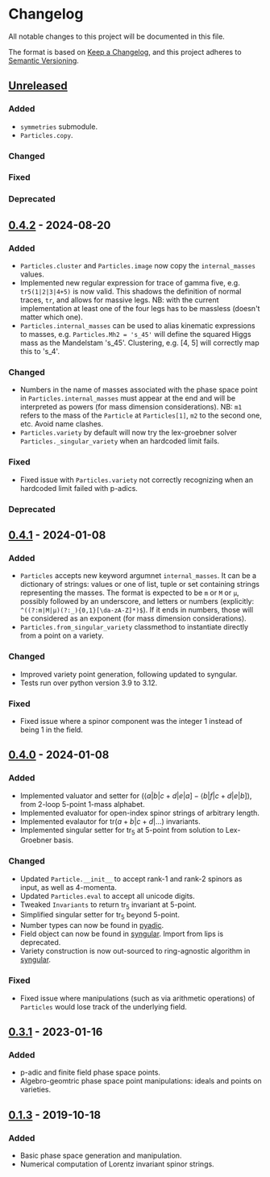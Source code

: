 # Changelog

All notable changes to this project will be documented in this file.

The format is based on [Keep a Changelog](https://keepachangelog.com/en/1.0.0/),
and this project adheres to [Semantic Versioning](https://semver.org/spec/v2.0.0.html).

## [Unreleased]

### Added

- `symmetries` submodule.
- `Particles.copy`.

### Changed

### Fixed

### Deprecated

## [0.4.2] - 2024-08-20

### Added

- `Particles.cluster` and `Particles.image` now copy the `internal_masses` values.
- Implemented new regular expression for trace of gamma five, e.g. `tr5(1|2|3|4+5)` is now valid. This shadows the definition of normal traces, `tr`, and allows for massive legs. NB: with the current implementation at least one of the four legs has to be massless (doesn't matter which one).
- `Particles.internal_masses` can be used to alias kinematic expressions to masses, e.g. `Particles.Mh2 = 's_45'` will define the squared Higgs mass as the Mandelstam 's_45'. Clustering, e.g. [4, 5] will correctly map this to 's_4'.

### Changed

- Numbers in the name of masses associated with the phase space point in `Particles.internal_masses` must appear at the end and will be interpreted as powers (for mass dimension considerations). NB: `m1` refers to the mass of the `Particle` at `Particles[1]`, `m2` to the second one, etc. Avoid name clashes.
- `Particles.variety` by default will now try the lex-groebner solver `Particles._singular_variety` when an hardcoded limit fails.

### Fixed

- Fixed issue with `Particles.variety` not correctly recognizing when an hardcoded limit failed with p-adics.

### Deprecated


## [0.4.1] - 2024-01-08

### Added

- `Particles` accepts new keyword argumnet `internal_masses`. It can be a dictionary of strings: values or one of list, tuple or set containing strings representing the masses. The format is expected to be `m` or `M` or `μ`, possibly followed by an underscore, and letters or numbers (explicitly: `^((?:m|M|μ)(?:_){0,1}[\da-zA-Z]*)$`). If it ends in numbers, those will be considered as an exponent (for mass dimension considerations).
- `Particles.from_singular_variety` classmethod to instantiate directly from a point on a variety.

### Changed

- Improved variety point generation, following updated to syngular.
- Tests run over python version 3.9 to 3.12.

### Fixed

- Fixed issue where a spinor component was the integer 1 instead of being 1 in the field.


## [0.4.0] - 2024-01-08

### Added

- Implemented valuator and setter for $(⟨a|b|c+d|e|a]-⟨b|f|c+d|e|b])$, from 2-loop 5-point 1-mass alphabet.
- Implemented evaluator for open-index spinor strings of arbitrary length.
- Implemented evalautor for $\text{tr}(a+b|c+d|\dots)$ invariants.
- Implemented singular setter for $\text{tr}_5$ at 5-point from solution to Lex-Groebner basis.

### Changed

- Updated `Particle.__init__` to accept rank-1 and rank-2 spinors as input, as well as 4-momenta.
- Updated `Particles.eval` to accept all unicode digits.
- Tweaked `Invariants` to return $\text{tr}_5$ invariant at 5-point.
- Simplified singular setter for $\text{tr}_5$ beyond 5-point.
- Number types can now be found in [pyadic](https://github.com/GDeLaurentis/pyadic).
- Field object can now be found in [syngular](https://github.com/GDeLaurentis/syngular). Import from lips is deprecated.
- Variety construction is now out-sourced to ring-agnostic algorithm in [syngular](https://github.com/GDeLaurentis/syngular).

### Fixed

- Fixed issue where manipulations (such as via arithmetic operations) of `Particles` would lose track of the underlying field.


## [0.3.1] - 2023-01-16

### Added

- p-adic and finite field phase space points.
- Algebro-geomtric phase space point manipulations: ideals and points on varieties.


## [0.1.3] - 2019-10-18

### Added

- Basic phase space generation and manipulation.
- Numerical computation of Lorentz invariant spinor strings.


[unreleased]: https://github.com/GDeLaurentis/lips/compare/v0.4.2...HEAD
[0.4.2]: https://github.com/GDeLaurentis/lips/compare/v0.4.1...v0.4.2
[0.4.1]: https://github.com/GDeLaurentis/lips/compare/v0.4.0...v0.4.1
[0.4.0]: https://github.com/GDeLaurentis/lips/compare/v0.3.1...v0.4.0
[0.3.1]: https://github.com/GDeLaurentis/lips/compare/v0.1.3...v0.3.1
[0.1.3]: https://github.com/GDeLaurentis/lips/releases/tag/v0.1.3

